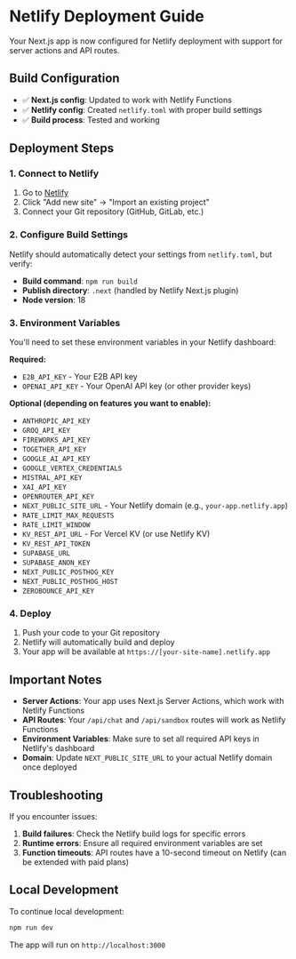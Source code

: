 # Netlify Deployment Guide

Your Next.js app is now configured for Netlify deployment with support for server actions and API routes.

## Build Configuration

- ✅ **Next.js config**: Updated to work with Netlify Functions
- ✅ **Netlify config**: Created `netlify.toml` with proper build settings
- ✅ **Build process**: Tested and working

## Deployment Steps

### 1. Connect to Netlify

1. Go to [Netlify](https://app.netlify.com/)
2. Click "Add new site" → "Import an existing project"
3. Connect your Git repository (GitHub, GitLab, etc.)

### 2. Configure Build Settings

Netlify should automatically detect your settings from `netlify.toml`, but verify:

- **Build command**: `npm run build`
- **Publish directory**: `.next` (handled by Netlify Next.js plugin)
- **Node version**: 18

### 3. Environment Variables

You'll need to set these environment variables in your Netlify dashboard:

**Required:**
- `E2B_API_KEY` - Your E2B API key
- `OPENAI_API_KEY` - Your OpenAI API key (or other provider keys)

**Optional (depending on features you want to enable):**
- `ANTHROPIC_API_KEY`
- `GROQ_API_KEY`
- `FIREWORKS_API_KEY`
- `TOGETHER_API_KEY`
- `GOOGLE_AI_API_KEY`
- `GOOGLE_VERTEX_CREDENTIALS`
- `MISTRAL_API_KEY`
- `XAI_API_KEY`
- `OPENROUTER_API_KEY`
- `NEXT_PUBLIC_SITE_URL` - Your Netlify domain (e.g., `your-app.netlify.app`)
- `RATE_LIMIT_MAX_REQUESTS`
- `RATE_LIMIT_WINDOW`
- `KV_REST_API_URL` - For Vercel KV (or use Netlify KV)
- `KV_REST_API_TOKEN`
- `SUPABASE_URL`
- `SUPABASE_ANON_KEY`
- `NEXT_PUBLIC_POSTHOG_KEY`
- `NEXT_PUBLIC_POSTHOG_HOST`
- `ZEROBOUNCE_API_KEY`

### 4. Deploy

1. Push your code to your Git repository
2. Netlify will automatically build and deploy
3. Your app will be available at `https://[your-site-name].netlify.app`

## Important Notes

- **Server Actions**: Your app uses Next.js Server Actions, which work with Netlify Functions
- **API Routes**: Your `/api/chat` and `/api/sandbox` routes will work as Netlify Functions
- **Environment Variables**: Make sure to set all required API keys in Netlify's dashboard
- **Domain**: Update `NEXT_PUBLIC_SITE_URL` to your actual Netlify domain once deployed

## Troubleshooting

If you encounter issues:

1. **Build failures**: Check the Netlify build logs for specific errors
2. **Runtime errors**: Ensure all required environment variables are set
3. **Function timeouts**: API routes have a 10-second timeout on Netlify (can be extended with paid plans)

## Local Development

To continue local development:
```bash
npm run dev
```

The app will run on `http://localhost:3000`
